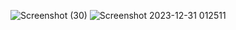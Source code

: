 ![Screenshot (30)](https://github.com/Naishadha-satya/Facebook-duplicatepg/assets/124195686/f0b03d84-f008-4880-9ea7-dd1033ff8834)
![Screenshot 2023-12-31 012511](https://github.com/Naishadha-satya/Facebook-duplicatepg/assets/124195686/f2a5131a-1db1-4019-bdee-9b531b886660)
